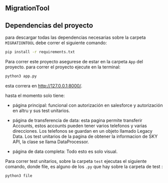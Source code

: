 ## MigrationTool

## Dependencias del proyecto

para descargar todas las dependencias necesarias sobre la carpeta `MIGRATIONTOOL` debe correr el siguiente comando:

```bash
pip install -r requirements.txt
```

Para correr este proyecto asegurese de estar en la carpeta `App` del proyecto.
para correr el proyecto ejecute en la terminal:

```bash
python3 app.py
```

esta correra en http://127.0.0.1:8000/.

hasta el momento solo tiene:
- página principal: funcional con autorización en salesforce y autorización en altru y sus test unitarios.

- página de transferencia de data: esta pagina permite transferir Accounts, estos accounts pueden tener varios telefonos y varias direcciones. Los telefonos se guardan en un objeto llamado Legacy Data. Los test unitarios de la pagina de obtener la informacion de SKY API, la clase se llama DataProcessor.

- página de data completa: Todo esto es solo visual.

Para correr test unitarios, sobre la carpeta `test` ejecutas el siguiente comando, donde file, es alguno de los `.py` que hay sobre la carpeta de test :

```bash
python3 file
```


